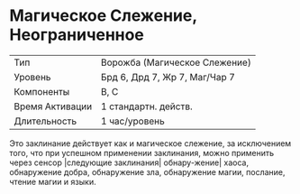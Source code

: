 # Магическое Слежение, Неограниченное

| | |
|---|---|
|Тип|Ворожба (Магическое Слежение)|
|Уровень| Брд 6, Дрд 7, Жр 7, Маг/Чар 7|
|Компоненты| В, С|
|Время Активации| 1 стандартн. действ.|
|Длительность| 1 час/уровень|

Это заклинание действует как и магическое слежение, за исключением того,
что при успешном применении заклинания, можно применить через сенсор
|следующие заклинания| обнару-жение|
хаоса, обнаружение добра, обнаружение зла, обнаружение магии, послание,
чтение магии и языки.